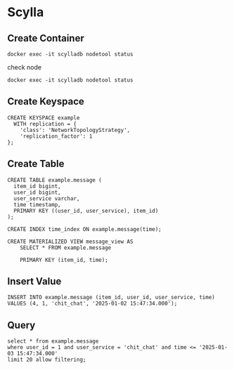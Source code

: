 # Scylla

## Create Container
```
docker exec -it scylladb nodetool status
```
check node
```
docker exec -it scylladb nodetool status
```

## Create Keyspace
```
CREATE KEYSPACE example
  WITH replication = {
    'class': 'NetworkTopologyStrategy',
    'replication_factor': 1
};
```

## Create Table
```
CREATE TABLE example.message (
  item_id bigint,
  user_id bigint,
  user_service varchar,
  time timestamp,
  PRIMARY KEY ((user_id, user_service), item_id)
);

CREATE INDEX time_index ON example.message(time);

CREATE MATERIALIZED VIEW message_view AS
    SELECT * FROM example.message
    
    PRIMARY KEY (item_id, time);
```

## Insert Value
```
INSERT INTO example.message (item_id, user_id, user_service, time) 
VALUES (4, 1, 'chit_chat', '2025-01-02 15:47:34.000');
```

## Query
```
select * from example.message
where user_id = 1 and user_service = 'chit_chat' and time <= '2025-01-03 15:47:34.000'
limit 20 allow filtering;
```
